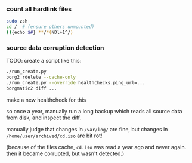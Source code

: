 ### count all hardlink files
```sh
sudo zsh
cd /  # (ensure others unmounted)
(){echo $#} **/*(NDl+1^/)
```

### source data corruption detection

TODO: create a script like this:
```sh
./run_create.py
borg2 rdelete --cache-only
./run_create.py --override healthchecks.ping_url=...
borgmatic2 diff ...
```

make a new healthcheck for this

so once a year, manually run a long backup which reads all source data from disk, and inspect the diff.

manually judge that changes in `/var/log/` are fine, but changes in `/home/user/archived/cd.iso` are bit rot!

(because of the files cache, `cd.iso` was read a year ago and never again. then it became corrupted, but wasn't detected.)
